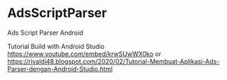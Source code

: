 # AdsScriptParser
Ads Script Parser Android


Tutorial Build with Android Studio https://www.youtube.com/embed/krwSUwWX0ko or https://rivaldi48.blogspot.com/2020/02/Tutorial-Membuat-Aplikasi-Ads-Parser-dengan-Android-Studio.html
